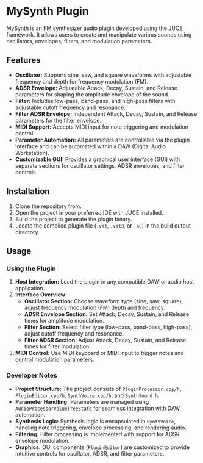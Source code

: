 # MySynth Plugin

MySynth is an FM synthesizer audio plugin developed using the JUCE framework. It allows users to create and manipulate various sounds using oscillators, envelopes, filters, and modulation parameters.

## Features

- **Oscillator:** Supports sine, saw, and square waveforms with adjustable frequency and depth for frequency modulation (FM).
- **ADSR Envelope:** Adjustable Attack, Decay, Sustain, and Release parameters for shaping the amplitude envelope of the sound.
- **Filter:** Includes low-pass, band-pass, and high-pass filters with adjustable cutoff frequency and resonance.
- **Filter ADSR Envelope:** Independent Attack, Decay, Sustain, and Release parameters for the filter envelope.
- **MIDI Support:** Accepts MIDI input for note triggering and modulation control.
- **Parameter Automation:** All parameters are controllable via the plugin interface and can be automated within a DAW (Digital Audio Workstation).
- **Customizable GUI:** Provides a graphical user interface (GUI) with separate sections for oscillator settings, ADSR envelopes, and filter controls.

## Installation

1. Clone the repository from.
2. Open the project in your preferred IDE with JUCE installed.
3. Build the project to generate the plugin binary.
4. Locate the compiled plugin file (`.vst`, `.vst3`, or `.au`) in the build output directory.

## Usage

### Using the Plugin

1. **Host Integration:** Load the plugin in any compatible DAW or audio host application.
2. **Interface Overview:**
   - **Oscillator Section:** Choose waveform type (sine, saw, square), adjust frequency modulation (FM) depth and frequency.
   - **ADSR Envelope Section:** Set Attack, Decay, Sustain, and Release times for amplitude modulation.
   - **Filter Section:** Select filter type (low-pass, band-pass, high-pass), adjust cutoff frequency and resonance.
   - **Filter ADSR Section:** Adjust Attack, Decay, Sustain, and Release times for filter modulation.
3. **MIDI Control:** Use MIDI keyboard or MIDI input to trigger notes and control modulation parameters.

### Developer Notes

- **Project Structure:** The project consists of `PluginProcessor.cpp/h`, `PluginEditor.cpp/h`, `SynthVoice.cpp/h`, and `SynthSound.h`.
- **Parameter Handling:** Parameters are managed using `AudioProcessorValueTreeState` for seamless integration with DAW automation.
- **Synthesis Logic:** Synthesis logic is encapsulated in `SynthVoice`, handling note triggering, envelope processing, and rendering audio.
- **Filtering:** Filter processing is implemented with support for ADSR envelope modulation.
- **Graphics:** GUI components (`PluginEditor`) are customized to provide intuitive controls for oscillator, ADSR, and filter parameters.
